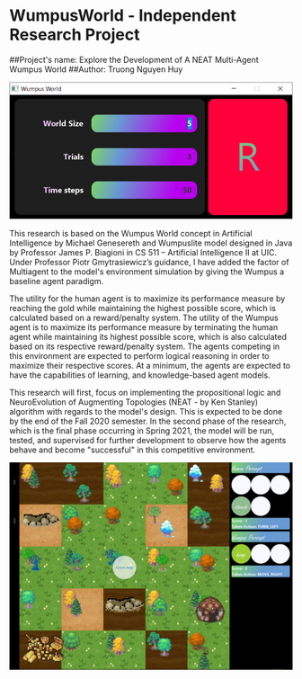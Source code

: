 # WumpusWorld - Independent Research Project
##Project's name: Explore the Development of A NEAT Multi-Agent Wumpus World
##Author: Truong Nguyen Huy

![Login screen](login.PNG)

This research is based on the Wumpus World concept in Artificial Intelligence by Michael Genesereth and Wumpuslite model designed in Java by Professor James P. Biagioni in CS 511 – Artificial Intelligence II at UIC. Under Professor Piotr Gmytrasiewicz’s guidance, I have added the factor of Multiagent to the model's environment simulation by giving the Wumpus a baseline agent paradigm.

The utility for the human agent is to maximize its performance measure by reaching the gold while maintaining the highest possible score, which is calculated based on a reward/penalty system. The utility of the Wumpus agent is to maximize its performance measure by terminating the human agent while maintaining its highest possible score, which is also calculated based on its respective reward/penalty system. The agents competing in this environment are expected to perform logical reasoning in order to maximize their respective scores. At a minimum, the agents are expected to have the capabilities of learning, and knowledge-based agent models.

This research will first, focus on implementing the propositional logic and NeuroEvolution of Augmenting Topologies (NEAT - by Ken Stanley) algorithm with regards to the model's design. This is expected to be done by the end of the Fall 2020 semester. In the second phase of the research, which is the final phase occurring in Spring 2021, the model will be run, tested, and supervised for further development to observe how the agents behave and become "successful" in this competitive environment.

![Simulation scene](simulation.png)
